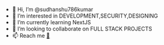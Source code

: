 
- 👋 Hi, I’m @sudhanshu786kumar
- 👀 I’m interested in DEVELOPMENT,SECURITY,DESIGNING
- 🌱 I’m currently learning NextJS
- 💞️ I’m looking to collaborate on FULL STACK PROJECTS
- 📫 Reach me   [👀](https://sudhanshu-kumar-portfolio.netlify.app)

<!---
sudhanshu786kumar/sudhanshu786kumar is a ✨ special ✨ repository because its `README.md` (this file) appears on your GitHub profile.
You can click the Preview link to take a look at your changes.
--->
